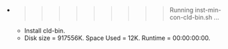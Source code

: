 * >>>>>>>>> Running inst-min-con-cld-bin.sh ...
  * Install cld-bin.
  * Disk size = 917556K. Space Used = 12K. Runtime = 00:00:00:00.

